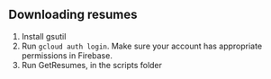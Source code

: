 ## Downloading resumes
1. Install gsutil
2. Run `gcloud auth login`. Make sure your account has appropriate permissions in Firebase.
3. Run GetResumes, in the scripts folder